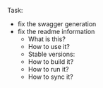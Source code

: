 Task:
- fix the swagger generation
- fix the readme information
    - What is this?
    - How to use it?
    - Stable versions:
    - How to build it?
    - How to run it?
    - How to sync it?